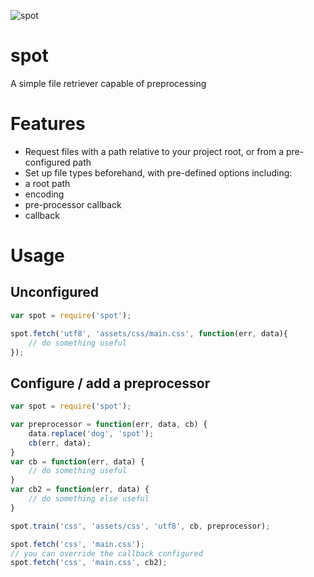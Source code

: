 ![spot](https://raw.github.com/jbulchergist/spot/master/spot.png)

spot
====

A simple file retriever capable of preprocessing

# Features
- Request files with a path relative to your project root, or from a pre-configured path
- Set up file types beforehand, with pre-defined options including:
 - a root path
 - encoding
 - pre-processor callback
 - callback

# Usage

## Unconfigured

```js
var spot = require('spot');

spot.fetch('utf8', 'assets/css/main.css', function(err, data){
	// do something useful
});
```

## Configure / add a preprocessor

```js
var spot = require('spot');

var preprocessor = function(err, data, cb) {
	data.replace('dog', 'spot');
	cb(err, data);
}
var cb = function(err, data) {
	// do something useful
}
var cb2 = function(err, data) {
	// do something else useful
}

spot.train('css', 'assets/css', 'utf8', cb, preprocessor);

spot.fetch('css', 'main.css');
// you can override the callback configured
spot.fetch('css', 'main.css', cb2);
```